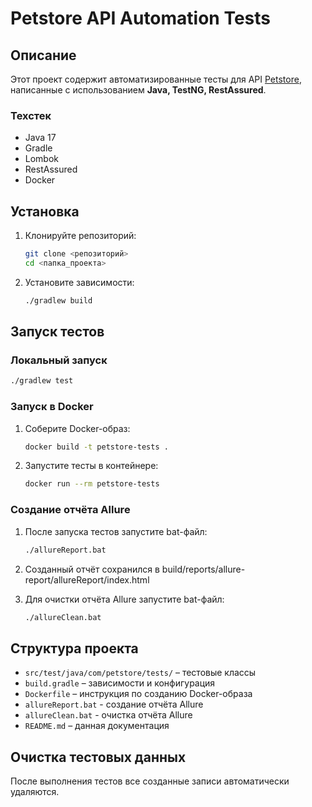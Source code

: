 # Petstore API Automation Tests

## Описание

Этот проект содержит автоматизированные тесты для API [Petstore](https://petstore.swagger.io/), написанные с
использованием **Java, TestNG, RestAssured**.

### Техстек

- Java 17
- Gradle
- Lombok
- RestAssured
- Docker

## Установка

1. Клонируйте репозиторий:
   ```sh
   git clone <репозиторий>
   cd <папка_проекта>
   ```
2. Установите зависимости:
   ```sh
   ./gradlew build
   ```

## Запуск тестов

### Локальный запуск

```sh
./gradlew test
```

### Запуск в Docker

1. Соберите Docker-образ:
   ```sh
   docker build -t petstore-tests .
   ```
2. Запустите тесты в контейнере:
   ```sh
   docker run --rm petstore-tests
   ```

### Создание отчёта Allure

1. После запуска тестов запустите bat-файл:
   ```sh
   ./allureReport.bat
   ```
2. Созданный отчёт сохранился в build/reports/allure-report/allureReport/index.html

3. Для очистки отчёта Allure запустите bat-файл:
   ```sh
   ./allureClean.bat
   ```
## Структура проекта

- `src/test/java/com/petstore/tests/` – тестовые классы
- `build.gradle` – зависимости и конфигурация
- `Dockerfile` – инструкция по созданию Docker-образа
- `allureReport.bat` - создание отчёта Allure
- `allureClean.bat` - очистка отчёта Allure
- `README.md` – данная документация

## Очистка тестовых данных

После выполнения тестов все созданные записи автоматически удаляются.

